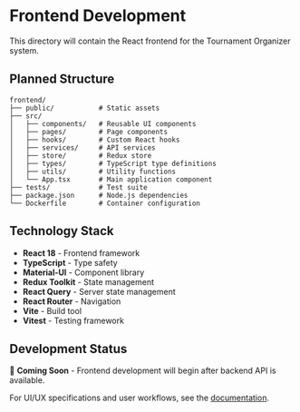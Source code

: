 # Frontend Development

This directory will contain the React frontend for the Tournament Organizer system.

## Planned Structure

```text
frontend/
├── public/           # Static assets
├── src/
│   ├── components/   # Reusable UI components
│   ├── pages/        # Page components
│   ├── hooks/        # Custom React hooks
│   ├── services/     # API services
│   ├── store/        # Redux store
│   ├── types/        # TypeScript type definitions
│   ├── utils/        # Utility functions
│   └── App.tsx       # Main application component
├── tests/            # Test suite
├── package.json      # Node.js dependencies
└── Dockerfile        # Container configuration
```

## Technology Stack

- **React 18** - Frontend framework
- **TypeScript** - Type safety
- **Material-UI** - Component library
- **Redux Toolkit** - State management
- **React Query** - Server state management
- **React Router** - Navigation
- **Vite** - Build tool
- **Vitest** - Testing framework

## Development Status

🚧 **Coming Soon** - Frontend development will begin after backend API is available.

For UI/UX specifications and user workflows, see the [documentation](../documents/).
